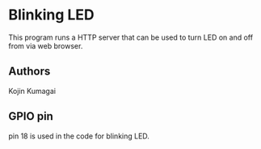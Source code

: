 # Blinking LED

This program runs a HTTP server that can be used to turn LED on and off from via web browser.

## Authors

Kojin Kumagai

## GPIO pin

pin 18 is used in the code for blinking LED.
